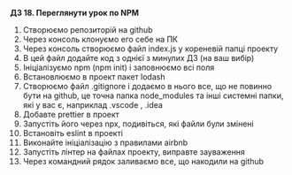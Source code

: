 **ДЗ 18. Переглянути урок по NPM**

1. Створюємо репозиторій на github
2. Через консоль клонуємо его себе на ПК
3. Через консоль створюємо файл index.js у кореневій папці проекту
4. В цей файл додайте код з однієї з минулих ДЗ (на ваш вибір)
5. Ініціалізуємо npm (npm init) і заповнюємо всі поля
6. Встановлюємо в проект пакет lodash
7. Створюємо файл .gitignore і додаємо в нього все, що не повинно бути на github, це точна папка node_modules та інші системні папки, які у вас є, наприклад .vscode , .idea
8. Добавте prettier в проект
9. Запустіть його через npx, подивіться, які файли були змінені
10. Встановіть eslint в проекті
11. Виконайте ініціалізацію з правилами airbnb
12. Запустіть лінтер на файлах проекту, виправте зауваження
13. Через командний рядок заливаємо все, що накодили на github